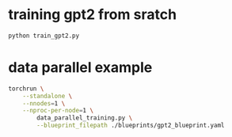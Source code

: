# training gpt2 from sratch

```bash
python train_gpt2.py
```

# data parallel example

```bash
torchrun \
    --standalone \
    --nnodes=1 \
    --nproc-per-node=1 \
        data_parallel_training.py \
        --blueprint_filepath ./blueprints/gpt2_blueprint.yaml
```
